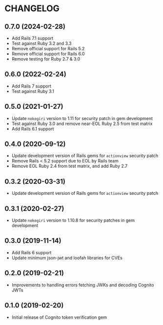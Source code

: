 # CHANGELOG

## 0.7.0 (2024-02-28)

  - Add Rails 7.1 support
  - Test against Ruby 3.2 and 3.3
  - Remove official support for Rails 5.2
  - Remove official support for Rails 6.0
  - Remove testing for Ruby 2.7 & 3.0

## 0.6.0 (2022-02-24)

  - Add Rails 7 support
  - Test against Ruby 3.1

## 0.5.0 (2021-01-27)

  - Update `nokogiri` version to 1.11 for security patch in gem development
  - Test against Ruby 3.0 and remove near-EOL Ruby 2.5 from test matrix
  - Add Rails 6.1 support

## 0.4.0 (2020-09-12)

  - Update development version of Rails gems for `actionview` security patch
  - Remove Rails < 5.2 support due to EOL by Rails team
  - Remove EOL Ruby 2.4 from test matrix, and add Ruby 2.7

## 0.3.2 (2020-03-31)

  - Update development version of Rails gems for `actionview` security patch

## 0.3.1 (2020-02-27)

  - Update `nokogiri` version to 1.10.8 for security patches in gem development

## 0.3.0 (2019-11-14)

  - Add Rails 6 support
  - Update minimum json-jwt and loofah libraries for CVEs

## 0.2.0 (2019-02-21)

  - Improvements to handling errors fetching JWKs and decoding Cognito JWTs

## 0.1.0 (2019-02-20)

  - Initial release of Cognito token verification gem
